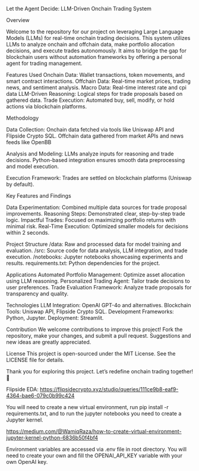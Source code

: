 Let the Agent Decide: LLM-Driven Onchain Trading System


Overview


Welcome to the repository for our project on leveraging Large Language Models (LLMs) for real-time onchain trading decisions. This system utilizes LLMs to analyze onchain and offchain data, make portfolio allocation decisions, and execute trades autonomously. It aims to bridge the gap for blockchain users without automation frameworks by offering a personal agent for trading management.


Features Used
Onchain Data: Wallet transactions, token movements, and smart contract interactions.
Offchain Data: Real-time market prices, trading news, and sentiment analysis.
Macro Data: Real-time interest rate and cpi data
LLM-Driven Reasoning: Logical steps for trade proposals based on gathered data.
Trade Execution: Automated buy, sell, modify, or hold actions via blockchain platforms.


Methodology


Data Collection:
Onchain data fetched via tools like Uniswap API and Flipside Crypto SQL.
Offchain data gathered from market APIs and news feeds like OpenBB


Analysis and Modeling:
LLMs analyze inputs for reasoning and trade decisions.
Python-based integration ensures smooth data preprocessing and model execution.


Execution Framework:
Trades are settled on blockchain platforms (Uniswap by default).


Key Features and Findings


Data Experimentation: Combined multiple data sources for trade proposal improvements.
Reasoning Steps: Demonstrated clear, step-by-step trade logic.
Impactful Trades: Focused on maximizing portfolio returns with minimal risk.
Real-Time Execution: Optimized smaller models for decisions within 2 seconds.


Project Structure
/data: Raw and processed data for model training and evaluation.
/src: Source code for data analysis, LLM integration, and trade execution.
/notebooks: Jupyter notebooks showcasing experiments and results.
requirements.txt: Python dependencies for the project.


Applications
Automated Portfolio Management: Optimize asset allocation using LLM reasoning.
Personalized Trading Agent: Tailor trade decisions to user preferences.
Trade Evaluation Framework: Analyze trade proposals for transparency and quality.


Technologies
LLM Integration: OpenAI GPT-4o and alternatives.
Blockchain Tools: Uniswap API, Flipside Crypto SQL.
Development Frameworks: Python, Jupyter.
Deployment: Streamlit.


Contribution
We welcome contributions to improve this project! Fork the repository, make your changes, and submit a pull request. Suggestions and new ideas are greatly appreciated.


License
This project is open-sourced under the MIT License. See the LICENSE file for details.


Thank you for exploring this project. Let’s redefine onchain trading together! 🚀



Flipside EDA: https://flipsidecrypto.xyz/studio/queries/111ce9b8-eaf9-4364-bae6-079c0b99c424

You will need to create a new virtual environment, run pip install -r requirements.txt, and to run the jupyter notebooks you need to create a Jupyter kernel.

https://medium.com/@WamiqRaza/how-to-create-virtual-environment-jupyter-kernel-python-6836b50f4bf4

Environment variables are accessed via .env file in root directory. You will need to create your own and fill the OPENAI_API_KEY variable with your own OpenAI key.
